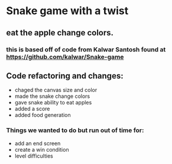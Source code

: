 # Snake game with a twist

## eat the apple change colors. 

### this is based off of code from Kalwar Santosh found at https://github.com/kalwar/Snake-game 

## Code refactoring and changes:
- chaged the canvas size and color
- made the snake change colors
- gave snake ability to eat apples
- added a score
- added food generation

### Things we wanted to do but run out of time for:
- add an end screen
- create a win condition
- level difficulties
